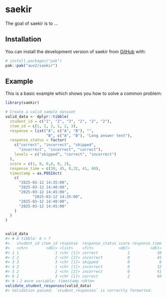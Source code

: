 
<!-- README.md is generated from README.Rmd. Please edit that file -->

# saekir

<!-- badges: start -->
<!-- badges: end -->

The goal of saekir is to …

## Installation

You can install the development version of saekir from
[GitHub](https://github.com/) with:

``` r
# install.packages("pak")
pak::pak("auv2/saekir")
```

## Example

This is a basic example which shows you how to solve a common problem:

``` r
library(saekir)

# Create a valid sample dataset
valid_data <- dplyr::tibble(
  student_id = c("1", "2", "3", "2", "2", "2"),
  item_id = c(1, 2, 3, 1, 2, 3),
  response = list("A", c("A", "B"), "",
                  "B", c("A", "B"), "Long answer text"),
  response_status = factor(
    c("correct", "incorrect", "skipped",
      "incorrect", "incorrect", "correct"),
    levels = c("skipped", "correct", "incorrect")
  ),
  score = c(1, 0, 0,0, 0, 2),
  response_time = c(30, 45, 0,32, 41, 60),
  timestamp = as.POSIXct(
    c(
      "2025-03-12 14:35:00",
      "2025-03-12 14:40:00",
      "2025-03-12 14:45:00",
            "2025-03-12 14:35:00",
      "2025-03-12 14:40:00",
      "2025-03-12 14:45:00"
    )
  )
)


valid_data
#> # A tibble: 6 × 7
#>   student_id item_id response  response_status score response_time
#>   <chr>        <dbl> <list>    <fct>           <dbl>         <dbl>
#> 1 1                1 <chr [1]> correct             1            30
#> 2 2                2 <chr [2]> incorrect           0            45
#> 3 3                3 <chr [1]> skipped             0             0
#> 4 2                1 <chr [1]> incorrect           0            32
#> 5 2                2 <chr [2]> incorrect           0            41
#> 6 2                3 <chr [1]> correct             2            60
#> # ℹ 1 more variable: timestamp <dttm>
validate_student_responses(valid_data)
#> Validation passed: `student_responses` is correctly formatted.
```
